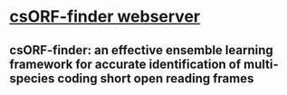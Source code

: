 # [csORF-finder webserver](http://202.119.84.36:3079/csorffinder/)
## csORF-finder: an effective ensemble learning framework for accurate identification of multi-species coding short open reading frames

